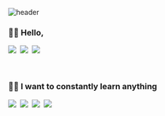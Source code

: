 ![header](https://capsule-render.vercel.app/api?type=soft&color=auto&height=150&section=header&text=Hong&fontSize=70)

<h3> 👧🏻 Hello, </h3>
<p>
  <a href="https://hoong-story.tistory.com/"><img src="https://img.shields.io/badge/Tech%20Blog-11B48A?style=flat-square&logo=Vimeo&logoColor=white&link=https://hoong-story.tistory.com/"/></a>&nbsp
  <a href="https://www.instagram.com/seluv"><img src="https://img.shields.io/badge/Instagram-E4405F?style=flat-square&logo=Instagram&logoColor=white&link=https://www.instagram.com/seluv"/></a>&nbsp
  <a href="mailto:alswjd3813@naver.com"><img src="https://img.shields.io/badge/Gmail-d14836?style=flat-square&logo=Gmail&logoColor=white&link=alswjd3813@naver.com"/></a>
</p>
<br>

<h3> 🙏🏻 I want to constantly learn anything </h3>

<p>
  <img src="https://img.shields.io/badge/Java-007396?style=flat-square&logo=Java&logoColor=white"/></a>&nbsp
  <img src="https://img.shields.io/badge/SpringBoot-6DB33F?style=flat-square&logo=Spring&logoColor=white"/></a>&nbsp 
  <img src="https://img.shields.io/badge/Mysql-E6B91E?style=flat-square&logo=MySql&logoColor=white"/></a>&nbsp 
  <img src="https://img.shields.io/badge/aws-333664?style=flat-square&logo=amazon-aws&logoColor=white"/></a>&nbsp 
 
</p>
  
<br>



